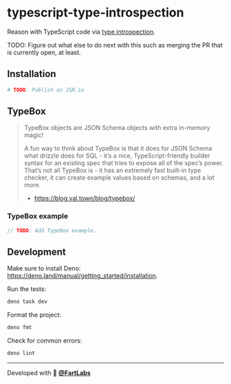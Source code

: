 # typescript-type-introspection

Reason with TypeScript code via
[type introspection](https://en.wikipedia.org/wiki/Type_introspection).

TODO: Figure out what else to do next with this such as merging the PR that is
currently open, at least.

## Installation

```sh
# TODO: Publish on JSR.io
```

## TypeBox

> TypeBox objects are JSON Schema objects with extra in-memory magic!
>
> A fun way to think about TypeBox is that it does for JSON Schema what drizzle
> does for SQL - it’s a nice, TypeScript-friendly builder syntax for an existing
> spec that tries to expose all of the spec’s power. That’s not all TypeBox is -
> it has an extremely fast built-in type checker, it can create example values
> based on schemas, and a lot more.
>
> - <https://blog.val.town/blog/typebox/>

### TypeBox example

```ts
// TODO: Add TypeBox example.
```

## Development

Make sure to install Deno:
<https://deno.land/manual/getting_started/installation>.

Run the tests:

```sh
deno task dev
```

Format the project:

```sh
deno fmt
```

Check for common errors:

```sh
deno lint
```

---

Developed with 🧪 [**@FartLabs**](https://github.com/FartLabs)
